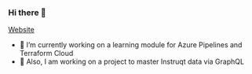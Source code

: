 ### Hi there 👋

<!--
**gcastill0/gcastill0** is a ✨ _special_ ✨ repository because its `README.md` (this file) appears on your GitHub profile.

Here are some ideas to get you started:
-->

[Website](https://gcastill0.github.io)

- 🔭 I’m currently working on a learning module for Azure Pipelines and Terraform Cloud 
- 🌱 Also, I am working on a project to master Instruqt data via GraphQL
